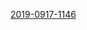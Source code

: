 
[2019-0917-1146](itms-services://?action=download-manifest&url=https://ayn2110.github.io/MuMoApp/manifest.plist)



